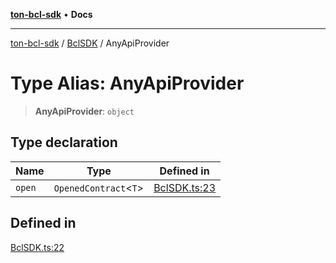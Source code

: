 [**ton-bcl-sdk**](../../README.md) • **Docs**

***

[ton-bcl-sdk](../../modules.md) / [BclSDK](../README.md) / AnyApiProvider

# Type Alias: AnyApiProvider

> **AnyApiProvider**: `object`

## Type declaration

| Name | Type | Defined in |
| ------ | ------ | ------ |
| `open` | `OpenedContract`\<`T`\> | [BclSDK.ts:23](https://github.com/ton-fun-tech/ton-bcl-sdk/blob/dd5e1aad56460b504ee72a0e5d189cd8ce611083/src/BclSDK.ts#L23) |

## Defined in

[BclSDK.ts:22](https://github.com/ton-fun-tech/ton-bcl-sdk/blob/dd5e1aad56460b504ee72a0e5d189cd8ce611083/src/BclSDK.ts#L22)
